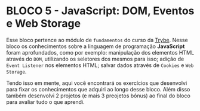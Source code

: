 # BLOCO 5 - JavaScript: DOM, Eventos e Web Storage

Esse bloco pertence ao módulo de `fundamentos` do curso da [Trybe](https://www.betrybe.com/). Nesse bloco os conhecimentos sobre a linguagem de programação __JavaScript__ foram aprofundados, como por exemplo: manipulação dos elementos HTML através do `DOM`, utilizando os seletores dos mesmos para isso; adição de `Event Listener` nos elementos HTML; salvar dados através de `Cookies` e `Web Storage`.


Tendo isso em mente, aqui você encontrará os exercícios que desenvolvi para fixar os conhecimentos que adquiri ao longo desse bloco. Além disso também desenvolvi 2 projetos (e mais 3 preojetos bônus) ao final do bloco para avaliar tudo o que aprendi.